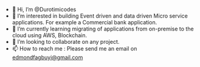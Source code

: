 - 👋 Hi, I’m @Durotimicodes
- 👀 I’m interested in building Event driven and data driven Micro service applications. For example a Commercial bank application.
- 🌱 I’m currently learning migrating of applications from on-premise to the cloud using AWS, Blockchain.
- 💞️ I’m looking to collaborate on any project.
- 📫 How to reach me : Please send me an email on edmondfagbuyi@gmail.com
<!---
Durotimicodes/Durotimicodes is a ✨ special ✨ repository because its `README.md` (this file) appears on your GitHub profile.
You can click the Preview link to take a look at your changes.
--->
